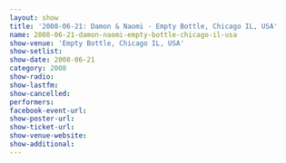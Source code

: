 ```yaml
---
layout: show
title: '2008-06-21: Damon & Naomi - Empty Bottle, Chicago IL, USA'
name: 2008-06-21-damon-naomi-empty-bottle-chicago-il-usa
show-venue: 'Empty Bottle, Chicago IL, USA'
show-setlist: 
show-date: 2008-06-21
category: 2008
show-radio: 
show-lastfm: 
show-cancelled: 
performers: 
facebook-event-url: 
show-poster-url: 
show-ticket-url: 
show-venue-website: 
show-additional: 
---
```


